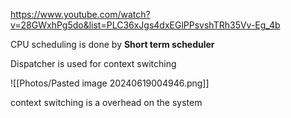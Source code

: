 https://www.youtube.com/watch?v=28GWxhPg5do&list=PLC36xJgs4dxEGlPPsvshTRh35Vv-Eg_4b

CPU scheduling is done by **Short term scheduler**

Dispatcher is used for context switching

![[Photos/Pasted image 20240619004946.png]]

context switching is a overhead on the system
